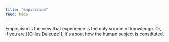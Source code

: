 ```yaml
---
title: "Empiricism"
feed: hide
---
```


Empiricism is the view that experience is the only source of knowledge. Or, if you are [[Gilles Deleuze]], it's about how the human subject is constituted. 